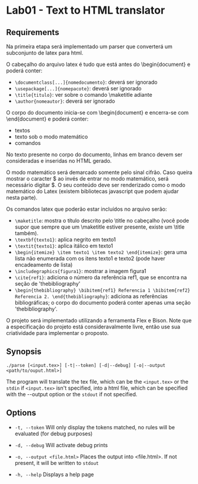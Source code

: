 # Lab01 - Text to HTML translator

## Requirements

Na primeira etapa ser&aacute; implementado um parser que converter&aacute; um subconjunto de latex para html.

O cabe&ccedil;alho do arquivo latex &eacute; tudo que est&aacute; antes do \begin{document} e poder&aacute; conter:

* `\documentclass[...]{nomedocumento}`: dever&aacute; ser ignorado
* `\usepackage[...]{nomepacote}`: dever&aacute; ser ignorado
* `\title{titulo}`: ver sobre o comando \maketitle adiante
* `\author{nomeautor}`: dever&aacute; ser ignorado

O corpo do documento inicia-se com \begin{document} e encerra-se com \end{document} e poder&aacute; conter:

* textos
* texto sob o modo matem&aacute;tico
* comandos

No texto presente no corpo do documento, linhas em branco devem ser consideradas e inseridas no HTML gerado.

O modo matem&aacute;tico ser&aacute; demarcado somente pelo sinal cifr&atilde;o. Caso queira mostrar o caracter $ ao inv&eacute;s de entrar no modo matem&aacute;tico, ser&aacute; necess&aacute;rio digitar \$. O seu conte&uacute;do deve ser renderizado como o modo matem&aacute;tico do Latex (existem bibliotecas javascript que podem ajudar nesta parte).

Os comandos latex que poder&atilde;o estar inclu&iacute;dos no arquivo ser&atilde;o:

* `\maketitle`: mostra o t&iacute;tulo descrito pelo \title no cabe&ccedil;alho (voc&ecirc; pode supor que sempre que um \maketitle estiver presente, existe um \title tamb&eacute;m).
* `\textbf{texto1}`: aplica negrito em texto1
* `\textit{texto1}`: aplica it&aacute;lico em texto1
* `\begin{itemize} \item texto1 \item texto2 \end{itemize}`: gera uma lista n&atilde;o enumerada com os itens texto1 e texto2 (pode haver encadeamento de lista)
* `\includegraphics{figura1}`: mostrar a imagem figura1
* `\cite{ref1}`: adiciona o n&uacute;mero da refer&ecirc;ncia ref1, que se encontra na se&ccedil;&atilde;o de 'thebibliography'
* `\begin{thebibliography} \bibitem{ref1} Referencia 1 \bibitem{ref2} Referencia 2. \end{thebibliography}`: adiciona as refer&ecirc;ncias bibliogr&aacute;ficas; o corpo do documento poder&aacute; conter apenas uma se&ccedil;&atilde;o 'thebibliography'.

O projeto ser&aacute; implementado utilizando a ferramenta Flex e Bison. Note que a especifica&ccedil;&atilde;o do projeto est&aacute; consideravalmente livre, ent&atilde;o use sua criatividade para implementar o proposto.

## Synopsis

`./parse [<input.tex>] [-t|--token] [-d|--debug] [-o|--output <path/to/ouput.html>]`

The program will translate the tex file, which can be the `<input.tex>`
or the `stdin` if `<input.tex>` isn't specified, into a html file,
which can be specified with the --output option or the `stdout` if not specified.

## Options

* `-t, --token`	Will only display the tokens matched, no rules will be evaluated (for debug purposes)

* `-d, --debug`	Will activate debug prints

* `-o, --output <file.html>`	Places the output into <file.html>. If not present, it will be written to `stdout`

* `-h, --help`	Displays a help page
